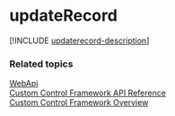 # updateRecord

[!INCLUDE [updaterecord-description](includes/updaterecord-description.md)]

### Related topics

[WebApi](../webapi.md)<br />
[Custom Control Framework API Reference](../index.md)<br />
[Custom Control Framework Overview](../../custom-control-framework-overview.md)<br />